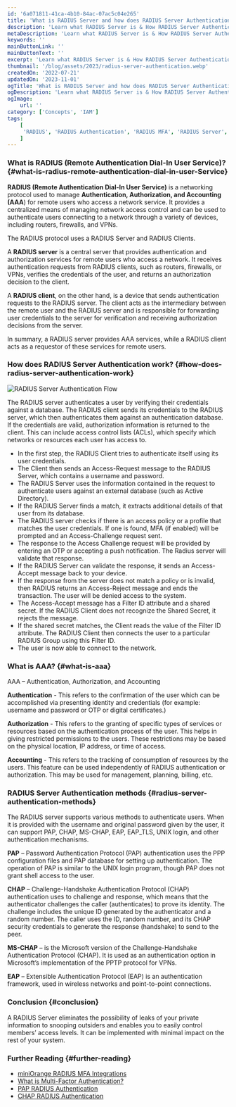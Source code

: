 ```yaml
---
id: '6a071811-41ca-4b10-84ac-07ac5c04e265'
title: 'What is RADIUS Server and how does RADIUS Server Authentication work?'
description: 'Learn what RADIUS Server is & How RADIUS Server Authentication works? RADIUS Server authenticates users into the network with username and password.'
metaDescription: 'Learn what RADIUS Server is & How RADIUS Server Authentication works? RADIUS Server authenticates users into the network with username and password.'
keywords: ''
mainButtonLink: ''
mainButtonText: ''
excerpt: 'Learn what RADIUS Server is & How RADIUS Server Authentication works? RADIUS Server authenticates users into the network with username and password.'
thumbnail: '/blog/assets/2023/radius-server-authentication.webp'
createdOn: '2022-07-21'
updatedOn: '2023-11-01'
ogTitle: 'What is RADIUS Server and how does RADIUS Server Authentication work?'
ogDescription: 'Learn what RADIUS Server is & How RADIUS Server Authentication works? RADIUS Server authenticates users into the network with username and password.'
ogImage:
    url: ''
category: ['Concepts', 'IAM']
tags:
    [
     'RADIUS', 'RADIUS Authentication', 'RADIUS MFA', 'RADIUS Server', 'RADIUS Server Authentication'
    ]
---
```


### What is RADIUS (Remote Authentication Dial-In User Service)?  {#what-is-radius-remote-authentication-dial-in-user-Service}

**RADIUS (Remote Authentication Dial-In User Service)** is a networking protocol used to manage **Authentication, Authorization, and Accounting (AAA**) for remote users who access a network service. It provides a centralized means of managing network access control and can be used to authenticate users connecting to a network through a variety of devices, including routers, firewalls, and VPNs.

The RADIUS protocol uses a RADIUS Server and RADIUS Clients.

A **RADIUS server** is a central server that provides authentication and authorization services for remote users who access a network. It receives authentication requests from RADIUS clients, such as routers, firewalls, or VPNs, verifies the credentials of the user, and returns an authorization decision to the client.

A **RADIUS client**, on the other hand, is a device that sends authentication requests to the RADIUS server. The client acts as the intermediary between the remote user and the RADIUS server and is responsible for forwarding user credentials to the server for verification and receiving authorization decisions from the server.

In summary, a RADIUS server provides AAA services, while a RADIUS client acts as a requestor of these services for remote users.

### How does RADIUS Server Authentication work? {#how-does-radius-server-authentication-work}

![RADIUS Server Authentication Flow](/blog/assets/2023/radius-server.webp)

The RADIUS server authenticates a user by verifying their credentials against a database. The RADIUS client sends its credentials to the RADIUS server, which then authenticates them against an authentication database. If the credentials are valid, authorization information is returned to the client. This can include access control lists (ACLs), which specify which networks or resources each user has access to.

- In the first step, the RADIUS Client tries to authenticate itself using its user credentials.
- The Client then sends an Access-Request message to the RADIUS Server, which contains a username and password.
- The RADIUS Server uses the information contained in the request to authenticate users against an external database (such as Active Directory).
- If the RADIUS Server finds a match, it extracts additional details of that user from its database.
- The RADIUS server checks if there is an access policy or a profile that matches the user credentials. If one is found, MFA (if enabled) will be prompted and an Access-Challenge request sent.
- The response to the Access Challenge request will be provided by entering an OTP or accepting a push notification. The Radius server will validate that response.
- If the RADIUS Server can validate the response, it sends an Access-Accept message back to your device.
- If the response from the server does not match a policy or is invalid, then RADIUS returns an Access-Reject message and ends the transaction. The user will be denied access to the system.
- The Access-Accept message has a Filter ID attribute and a shared secret. If the RADIUS Client does not recognize the Shared Secret, it rejects the message.
- If the shared secret matches, the Client reads the value of the Filter ID attribute. The RADIUS Client then connects the user to a particular RADIUS Group using this Filter ID.
- The user is now able to connect to the network.

### What is AAA? {#what-is-aaa}
AAA – Authentication, Authorization, and Accounting

**Authentication** - 
This refers to the confirmation of the user which can be accomplished via presenting identity and credentials (for example: username and password or OTP or digital certificates.)

**Authorization** - 
This refers to the granting of specific types of services or resources based on the authentication process of the user. This helps in giving restricted permissions to the users. These restrictions may be based on the physical location, IP address, or time of access.

**Accounting** - 
This refers to the tracking of consumption of resources by the users. This feature can be used independently of RADIUS authentication or authorization. This may be used for management, planning, billing, etc.

### RADIUS Server Authentication methods {#radius-server-authentication-methods}

The RADIUS server supports various methods to authenticate users. When it is provided with the username and original password given by the user, it can support PAP, CHAP, MS-CHAP, EAP, EAP_TLS, UNIX login, and other authentication mechanisms.

**PAP** – Password Authentication Protocol (PAP) authentication uses the PPP configuration files and PAP database for setting up authentication. The operation of PAP is similar to the UNIX login program, though PAP does not grant shell access to the user.

**CHAP** – Challenge-Handshake Authentication Protocol (CHAP) authentication uses to challenge and response, which means that the authenticator challenges the caller (authenticates) to prove its identity. The challenge includes the unique ID generated by the authenticator and a random number. The caller uses the ID, random number, and its CHAP security credentials to generate the response (handshake) to send to the peer.

**MS-CHAP** – is the Microsoft version of the Challenge-Handshake Authentication Protocol (CHAP). It is used as an authentication option in Microsoft’s implementation of the PPTP protocol for VPNs.

**EAP** – Extensible Authentication Protocol (EAP) is an authentication framework, used in wireless networks and point-to-point connections.

### Conclusion {#conclusion}

A RADIUS Server eliminates the possibility of leaks of your private information to snooping outsiders and enables you to easily control members’ access levels. It can be implemented with minimal impact on the rest of your system.

### Further Reading {#further-reading}

- [miniOrange RADIUS MFA Integrations](https://www.miniorange.com/iam/integrations/?id=vpn)
- [What is Multi-Factor Authentication?](https://blog.miniorange.com/what-is-multi-factor-authentication-mfa/)
- [PAP RADIUS Authentication](https://docs.oracle.com/cd/E19120-01/open.solaris/819-1634/pppsvrconfig.intro-8/index.html)
- [CHAP RADIUS Authentication](https://docs.oracle.com/cd/E19120-01/open.solaris/819-1634/pppsvrconfig.reference-21/index.html)